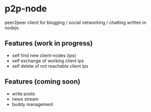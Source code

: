 # p2p-node

peer2peer client for blogging / social networking / chatting written in nodejs. 

## Features (work in progress)
* self find new client-nodes (ips)
* self exchange of working client ips
* self delete of not reachable client ips

## Features (coming soon)
* write posts
* news stream
* buddy management